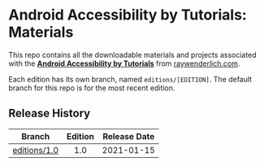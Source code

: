 # Android Accessibility by Tutorials: Materials

This repo contains all the downloadable materials and projects associated with the **[Android Accessibility by Tutorials](https://www.raywenderlich.com/books/android-accessibility-by-tutorials)** from [raywenderlich.com](https://www.raywenderlich.com).

Each edition has its own branch, named `editions/[EDITION]`. The default branch for this repo is for the most recent edition.

## Release History

| Branch                                                                            | Edition | Release Date |
| --------------------------------------------------------------------------------- |:-------:|:------------:|
| [editions/1.0](https://github.com/raywenderlich/acca-materials/tree/editions/1.0) | 1.0     | 2021-01-15   |

